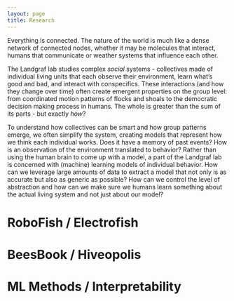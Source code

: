 ```yaml
---
layout: page
title: Research
---
```

Everything is connected. The nature of the world is much like a dense network of connected nodes, whether it may be molecules that interact, humans that communicate or weather systems that influence each other. 

The Landgraf lab studies complex <i>social</i> systems - collectives made of individual living units that each observe their environment, learn what’s good and bad, and interact with conspecifics. These interactions (and how they change over time) often create emergent properties on the group level: from coordinated motion patterns of flocks and shoals to the democratic decision making process in humans. The whole is greater than the sum of its parts - but exactly <i>how</i>?

To understand how collectives can be smart and how group patterns emerge, we often simplify the system, creating models that represent how we think each individual works. Does it have a memory of past events? How is an observation of the environment translated to behavior? Rather than using the human brain to come up with a model, a part of the Landgraf lab is concerned with (machine) learning models of individual behavior. How can we leverage large amounts of data to extract a model that not only is as accurate but also as generic as possible? How can we control the level of abstraction and how can we make sure we humans learn something about the actual living system and not just about our model? 

# RoboFish / Electrofish

# BeesBook / Hiveopolis

# ML Methods / Interpretability
